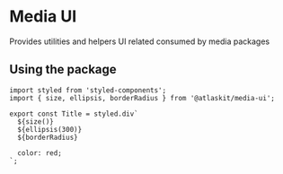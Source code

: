 # Media UI
  Provides utilities and helpers UI related consumed by media packages

## Using the package

```
import styled from 'styled-components';
import { size, ellipsis, borderRadius } from '@atlaskit/media-ui';

export const Title = styled.div`
  ${size()}
  ${ellipsis(300)}
  ${borderRadius}

  color: red;
`;
```
